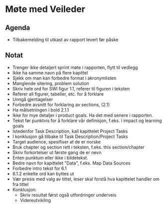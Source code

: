 # Møte med Veileder
## Agenda
- Tilbakemelding til utkast av rapport levert før påske 
## Notat
- Trenger ikke detaljert sprint møte i rapporten, flytt til vedlegg
- Ikke ha samme navn på flere kapittel
- Sjekk om man kan forbedre format i akronymlisten
- Manglende sitering, problem solution
- Skriv hele ord for SWI figur 1.1, referer til figuren i teksten
- Referer all figurer, tabeller, etc. for å forklare
- Unngå gjentagelser
- Forbedre avsnitt for forklaring av sections, (2.1)
- Ha målsetningen i bold 2.1.1
- Ikke for mye detaljer i product goals. Ha det med senere i rapporten.
- Tekst før punktvis for å forklare vår definisjon, f.eks. i impact og learning goals
- Istedenfor Task Description, kall kapittelet Project Tasks
- I konklusjon gå tilbake til Task Description/Project Tasks
- Target audience, spesifiser at de er norske
- Bruk chapter og section rett i teksten, f.eks. this section/chapter
- Skriv forkortelser ut første gang de er nevn
- Enten punktum eller ikke i bildetekst. 
- Bedre navn for kapittelet "Data", f.eks. Map Data Sources
- Forbedre intro tekst for 6.1
- 6.1.2 enkelte ord kan byttes ut
- Vær presis med valg av tittel, leser skal forstå hva kapittelet handler om fra tittel
- Konklusjon:
	- Skriv resultat først også utfordringer underveis
	- Videreutvikling